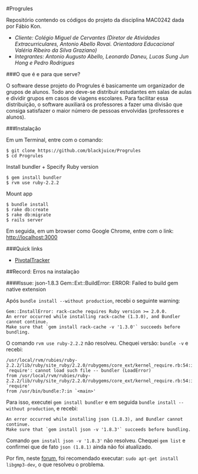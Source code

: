 #Progrules

Repositório contendo os códigos do projeto da disciplina MAC0242 dada por Fábio Kon.

* *Cliente: Colégio Miguel de Cervantes (Diretor de Atividades Extracurriculares, Antonio Abello Rovai. Orientadora Educacional Valéria Ribeiro da Silva Graziano)*
* *Integrantes: Antonio Augusto Abello, Leonardo Daneu, Lucas Sung Jun Hong e Pedro Rodrigues*

###O que é e para que serve?

O software desse projeto do Progrules é basicamente um organizador de grupos de alunos. Todo ano deve-se distribuir estudantes em salas de aulas e dividir grupos em casos de viagens escolares. Para facilitar essa distribuição, o software auxiliará os professores a fazer uma divisão que consiga satisfazer o maior número de pessoas envolvidas (professores e alunos).


###Instalação

Em um Terminal, entre com o comando:

    $ git clone https://github.com/blackjuice/Progrules
    $ cd Progrules

Install bundler + Specify Ruby version

    $ gem install bundler
    $ rvm use ruby-2.2.2
    
Mount app

    $ bundle install
    $ rake db:create
    $ rake db:migrate
    $ rails server

Em seguida, em um browser como Google Chrome, entre com o link: [http://localhost:3000](http://localhost:3000)

###Quick links
* [PivotalTracker](https://www.pivotaltracker.com/n/projects/1423058)

##Record: Erros na instalação

####Issue: json-1.8.3 Gem::Ext::BuildError: ERROR: Failed to build gem native extension

Após ``bundle install --without production``, recebi o seguinte warning:

    Gem::InstallError: rack-cache requires Ruby version >= 2.0.0.
    An error occurred while installing rack-cache (1.3.0), and Bundler cannot continue.
    Make sure that `gem install rack-cache -v '1.3.0'` succeeds before bundling.

O comando ``rvm use ruby-2.2.2`` não resolveu. Chequei versão: ``bundle -v`` e recebi:

    /usr/local/rvm/rubies/ruby-2.2.2/lib/ruby/site_ruby/2.2.0/rubygems/core_ext/kernel_require.rb:54:in `require': cannot load such file -- bundler (LoadError)
    from /usr/local/rvm/rubies/ruby-2.2.2/lib/ruby/site_ruby/2.2.0/rubygems/core_ext/kernel_require.rb:54:in `require'
    from /usr/bin/bundle:7:in `<main>'

Para isso, executei ``gem install bundler`` e em seguida ``bundle install --without production``, e recebi:

    An error occurred while installing json (1.8.3), and Bundler cannot continue.
    Make sure that `gem install json -v '1.8.3'` succeeds before bundling.
    
Comando ``gem install json -v '1.8.3'`` não resolveu. Chequei ``gem list`` e confirmei que de fato ``json (1.8.1)`` ainda não foi atualizado.

Por fim, neste [forum](https://github.com/flori/json/issues/253), foi recomendado executar: ``sudo apt-get install libgmp3-dev``, o que resolveu o problema.

